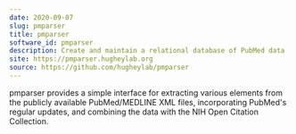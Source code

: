 ```yaml
---
date: 2020-09-07
slug: pmparser
title: pmparser
software_id: pmparser
description: Create and maintain a relational database of PubMed data
site: https://pmparser.hugheylab.org
source: https://github.com/hugheylab/pmparser
---
```


pmparser provides a simple interface for extracting various elements from the publicly available PubMed/MEDLINE XML files, incorporating PubMed's regular updates, and combining the data with the NIH Open Citation Collection.

